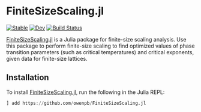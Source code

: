 # FiniteSizeScaling.jl

[![Stable](https://img.shields.io/badge/docs-stable-blue.svg)](https://owenpb.github.io/FiniteSizeScaling.jl/stable)
[![Dev](https://img.shields.io/badge/docs-dev-blue.svg)](https://owenpb.github.io/FiniteSizeScaling.jl/dev)
[![Build Status](https://github.com/owenpb/FiniteSizeScaling.jl/actions/workflows/CI.yml/badge.svg?branch=main)](https://github.com/owenpb/FiniteSizeScaling.jl/actions/workflows/CI.yml?query=branch%3Amain)

[FiniteSizeScaling.jl](https://github.com/owenpb/FiniteSizeScaling.jl) is a Julia package for finite-size scaling analysis. Use this package to perform finite-size scaling to find optimized values of phase transition parameters (such as critical temperatures) and critical exponents, given data for finite-size lattices.

## Installation

To install [FiniteSizeScaling.jl](https://github.com/owenpb/FiniteSizeScaling.jl), run the following in the Julia REPL:

```julia
] add https://github.com/owenpb/FiniteSizeScaling.jl
```